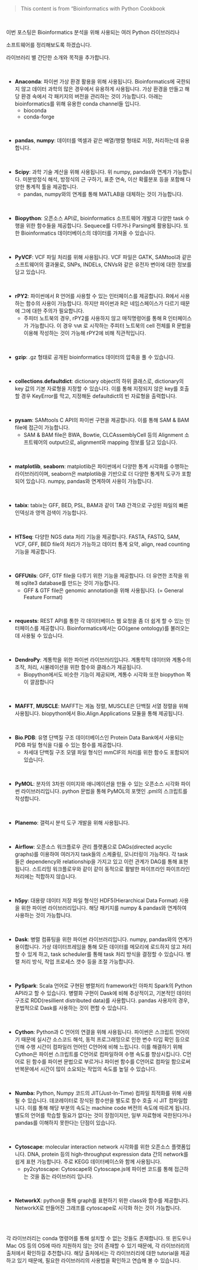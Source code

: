 

> This content is from “Bioinformatics with Python Cookbook

<br/>

이번 포스팅은 Bioinformatics 분석을 위해 사용되는 여러 Python 라이브러리나

소프트웨어를 정리해보도록 하겠습니다.  

라이브러리 별 간단한 소개와 목적을 추가합니다.  

<br/>


- **Anaconda**: 파이썬 가상 환경 활용을 위해 사용됩니다. Bioinformatics에 국한되지 않고 데이터 과학의 많은 경우에서 유용하게 사용됩니다. 가상 환경을 만들고 해당 환경 속에서 각 패키지의 버전을 관리하는 것이 가능합니다. 아래는 bioinformatics를 위해 유용한 conda channel들 입니다.
    - bioconda
    - conda-forge
<br/>

- **pandas**, **numpy**: 데이터를 엑셀과 같은 배열/행렬 형태로 저장, 처리하는데 유용합니다.
<br/>

- **Scipy**: 과학 기술 계산을 위해 사용됩니다. 위 numpy, pandas와 연계가 가능합니다. 미분방정식 해석, 방정식의 근 구하기, 표준 연속, 이산 확률분포 등을 포함해 다양한 통계적 툴을 제공합니다.
    - pandas, numpy와의 연계를 통해 MATLAB을 대체하는 것이 가능합니다.
<br/>

- **Biopython**: 오픈소스 API로, bioinformatics 소프트웨어 개발과 다양한 task 수행을 위한 함수들을 제공합니다. Sequece를 다루거나 Parsing에 활용됩니다. 또한 Bioinformatics 데이터베이스의 데이터를 가져올 수 있습니다.
<br/>

- **PyVCF**: VCF 파일 처리를 위해 사용됩니다. VCF 파일은 GATK, SAMtool과 같은 소프트웨어의 결과물로, SNPs, INDELs, CNVs와 같은 유전자 변이에 대한 정보를 담고 있습니다.
<br/>

- **rPY2**: 파이썬에서 R 언어를 사용할 수 있는 인터페이스를 제공합니다. R에서 사용하는 함수의 사용이 가능합니다. 하지만 파이썬과 R은 네임스페이스가 다르기 때문에 그에 대한 주의가 필요합니다.
    - 주피터 노트북의 경우, rPY2를 사용하지 않고 매직명령어를 통해 R 인터페이스가 가능합니다. 이 경우 `%%R` 로 시작하는 주피터 노트북의 cell 전체를 R 문법을 이용해 작성하는 것이 가능해 rPY2에 비해 직관적입니다.
<br/>

- **gzip**: .gz 형태로 공개된 bioinformatics 데이터의 압축을 풀 수 있습니다.
<br/>

- **collections**.**defaultdict**: dictionary object의 하위 클래스로, dictionary의 key 값의 기본 자료형을 지정할 수 있습니다. 이를 통해 지정되지 않은 key를 호출 할 경우 KeyError를 막고, 지정해둔 defaultdict의 빈 자료형을 출력합니다.
<br/>

- **pysam**: SAMtools C API의 파이썬 구현을 제공합니다. 이를 통해 SAM & BAM file에 접근이 가능합니다.
    - SAM & BAM file은 BWA, Bowtie, CLCAssemblyCell 등의 Alignment 소프트웨어의 output으로, alignment와 mapping 정보를 담고 있습니다.
<br/>

- **matplotlib**, **seaborn**: matplotlib은 파이썬에서 다양한 통계 시각화를 수행하는 라이브러리이며, seaborn은 matplotlib을 기반으로 더 다양한 통계적 도구가 포함되어 있습니다. numpy, pandas와 연계하여 사용이 가능합니다.
<br/>

- **tabix**: tabix는 GFF, BED, PSL, BAM과 같이 TAB 간격으로 구성된 파일의 빠른 인덱싱과 영역 검색이 가능합니다.
<br/>

- **HTSeq**: 다양한 NGS data 처리 기능을 제공합니다. FASTA, FASTQ, SAM, VCF, GFF, BED file의 처리가 가능하고 데이터 통계 요약, align, read counting 기능을 제공합니다.
<br/>

- **GFFUtils**: GFF, GTF file을 다루기 위한 기능을 제공합니다. 더 유연한 조작을 위해 sqlite3 database를 만드는 것이 가능합니다.
    - GFF & GTF file은 genomic annotation을 위해 사용됩니다. (= General Feature Format)
<br/>

- **requests**: REST API를 통한 각 데이터베이스 웹 요청을 좀 더 쉽게 할 수 있는 인터페이스를 제공합니다. Bioinformatics에서는 GO(gene ontology)를 불러오는데 사용될 수 있습니다.
<br/>

- **DendroPy**: 계통학을 위한 파이썬 라이브러리입니다. 계통학적 데이터와 계통수의 조작, 처리, 시뮬레이션을 위한 함수와 클래스가 제공됩니다.
    - Biopython에서도 비슷한 기능이 제공되며, 계통수 시각화 또한 biopython 쪽이 깔끔합니다
<br/>

- **MAFFT**, **MUSCLE**: MAFFT는 게놈 정렬, MUSCLE은 단백질 서열 정렬을 위해 사용됩니다. biopython에서 Bio.Align.Applications 모듈을 통해 제공됩니다.
<br/>

- **Bio**.**PDB**: 유명 단백질 구조 데이터베이스인 Protein Data Bank에서 사용되는 PDB 파일 형식을 다룰 수 있는 함수를 제공합니다.
    - 차세대 단백질 구조 모델 파일 형식인 mmCIF의 처리를 위한 함수도 포함되어 있습니다.
<br/>
    
- **PyMOL**: 분자의 3차원 이미지와 애니메이션을 만들 수 있는 오픈소스 시각화 파이썬 라이브러리입니다. python 문법을 통해 PyMOL의 포맷인 .pml의 스크립트를 작성합니다.
<br/>

- **Planemo**: 갤럭시 분석 도구 개발을 위해 사용됩니다.
<br/>

- **Airflow**: 오픈소스 워크플로우 관리 플랫폼으로 DAGs(directed acyclic graphs)를 이용하여 여러가지 task들의 스케줄링, 모니터링이 가능하다. 각 task들은 dependency와 relationship을 가지고 있고 이런 관계가 DAG를 통해 표현됩니다. 스트리밍 워크플로우와 같이 같이 동적으로 활발한 파이프라인 파이프라인 처리에는 적합하지 않습니다.
<br/>

- **h5py**: 대용량 데이터 저장 파일 형식인 HDF5(Hierarchical Data Format) 사용을 위한 파이썬 라이브러리입니다. 해당 패키지를 numpy & pandas와 연계하여 사용하는 것이 가능합니다.
<br/>

- **Dask**: 병렬 컴퓨팅을 위한 파이썬 라이브러리입니다. numpy, pandas와의 연계가 용이합니다. 가상 데이터프레임을 통해 모든 데이터를 메모리에 로드하지 않고 처리할 수 있게 하고, task scheduler를 통해 task 처리 방식을 결정할 수 있습니다. 병렬 처리 방식, 작업 프로세스 갯수 등을 조절 가능합니다.
<br/>

- **PySpark**: Scala 언어로 구현된 병렬처리 framework인 아파치 Spark의 Python API라고 할 수 있습니다. 병렬화 구현이 Dask에 비해 추상적이고, 기본적인 데이터 구조로 RDD(resillient distributed data)를 사용합니다. pandas 사용자의 경우, 문법적으로 Dask를 사용하는 것이 편할 수 있습니다.
<br/>

- **Cython**: Python과 C 언어의 연결을 위해 사용됩니다. 파이썬은 스크립트 언어이기 때문에 실시간 소스코드 해석, 동적 프로그래밍으로 인한 변수 타입 확인 등으로 인해 수행 시간이 컴파일러 언어인 C언어에 비해 느립니다. 이를 해결하기 위해 Cython은 파이썬 스크립트를 C언어로 컴파일하여 수행 속도를 향상시킵니다. C언어로 된 함수를 파이썬 문법으로 부르거나 파이썬 함수를 C언어로 컴파일 함으로써 반복문에서 시간이 많이 소요되는 작업의 속도를 높일 수 있습니다.
<br/>

- **Numba:** Python, Numpy 코드의 JIT(Just-In-Time) 컴파일 최적화를 위해 사용될 수 있습니다. 데코레이터로 장식된 함수만을 별도로 함수 호출 시 JIT 컴파일합니다. 이를 통해 해당 부분의 속도는 machine code 버전의 속도에 따르게 됩니다. 별도의 언어를 학습할 필요가 없다는 것이 장점이지만, 일부 자료형에 국한된다거나 pandas를 이해하지 못한다는 단점이 있습니다.
<br/>

- **Cytoscape**: molecular interaction network 시각화를 위한 오픈소스 플랫폼입니다. DNA, protein 등의 high-throughput expression data 간의 network를 쉽게 표현 가능합니다. 주로 KEGG 데이터베이스와 함께 사용됩니다.
    - py2cytoscape: Cytoscape와 Cytoscape.js에 파이썬 코드를 통해 접근하는 것을 돕는 라이브러리 입니다.
<br/>

- **NetworkX**: python을 통해 graph를 표현하기 위한 class와 함수를 제공합니다. NetworkX로 만들어진 그래프를 cytoscape로 시각화 하는 것이 가능합니다.
<br/>
<br/>

각 라이브러리는 conda 명령어를 통해 설치할 수 없는 것들도 존재합니다. 또 윈도우나 Mac OS 등의 OS에 따라 지원하지 않는 것이 존재할 수 있기 때문에, 각 라이브러리의 출처에서 확인하길 추천합니다. 해당 출처에서는 각 라이브러리에 대한 tutorial을 제공하고 있기 때문에, 필요한 라이브러리의 사용법을 확인하고 연습해 볼 수 있습니다.